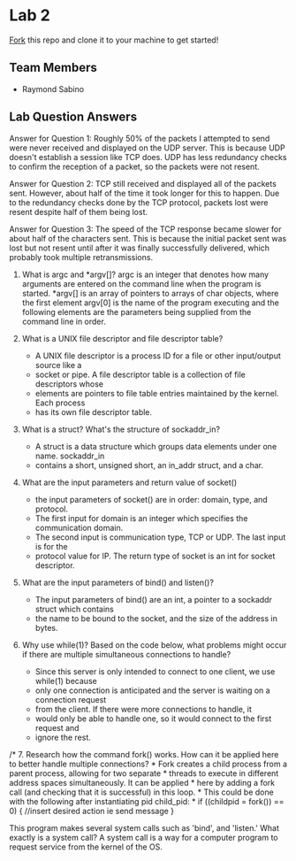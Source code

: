 # Lab 2
[Fork](https://docs.github.com/en/get-started/quickstart/fork-a-repo) this repo and clone it to your machine to get started!

## Team Members
- Raymond Sabino

## Lab Question Answers

Answer for Question 1: 
  Roughly 50% of the packets I attempted to send were never received and displayed on the UDP server. This is because UDP doesn't establish a session like TCP does. UDP has less redundancy checks to confirm the reception of a packet, so the packets were not resent.

Answer for Question 2:
  TCP still received and displayed all of the packets sent. However, about half of the time it took longer for this to happen. Due to the redundancy checks done by the TCP protocol, packets lost were resent despite half of them being lost.

Answer for Question 3:
  The speed of the TCP response became slower for about half of the characters sent. This is because the initial packet sent was lost but not resent until after it was finally successfully delivered, which probably took multiple retransmissions.

1. What is argc and *argv[]?
argc is an integer that denotes how many arguments are entered on the command line when the program is started. *argv[] is an array of pointers to arrays of char objects, where the first element argv[0] is the name of the program executing and the following elements are the parameters being supplied from the command line in order.
     
2. What is a UNIX file descriptor and file descriptor table?
     * A UNIX file descriptor is a process ID for a file or other input/output source like a
     * socket or pipe. A file descriptor table is a collection of file descriptors whose 
     * elements are pointers to file table entries maintained by the kernel. Each process
     * has its own file descriptor table.
   
3. What is a struct? What's the structure of sockaddr_in?
     * A struct is a data structure which groups data elements under one name. sockaddr_in
     * contains a short, unsigned short, an in_addr struct, and a char.
     
4. What are the input parameters and return value of socket()
     *   the input parameters of socket() are in order: domain, type, and protocol.
     *   The first input for domain is an integer which specifies the communication domain.
     *   The second input is communication type, TCP or UDP. The last input is for the
     *   protocol value for IP. The return type of socket is an int for socket descriptor.
   
5. What are the input parameters of bind() and listen()?
     * The input parameters of bind() are an int, a pointer to a sockaddr struct which contains 
     * the name to be bound to the socket, and the size of the address in bytes.
     
6.  Why use while(1)? Based on the code below, what problems might occur if there are multiple simultaneous connections to handle?
     * Since this server is only intended to connect to one client, we use while(1) because
     * only one connection is anticipated and the server is waiting on a connection request 
     * from the client. If there were more connections to handle, it
     * would only be able to handle one, so it would connect to the first request and 
     * ignore the rest.
        
/* 7. Research how the command fork() works. How can it be applied here to better handle multiple connections?
     * Fork creates a child process from a parent process, allowing for two separate
     * threads to execute in different address spaces simultaneously. It can be applied
     * here by adding a fork call (and checking that it is successful) in this loop.
     * This could be done with the following after instantiating pid child_pid:
     * if ((childpid = fork()) == 0) {
         //insert desired action ie send message
       }
         
This program makes several system calls such as 'bind', and 'listen.' What exactly is a system call?
	A system call is a way for a computer program to request service from the kernel of the OS.
